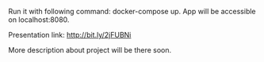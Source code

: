 Run it with following command: docker-compose up.
App will be accessible on localhost:8080.

Presentation link: http://bit.ly/2jFUBNi

More description about project will be there soon.
